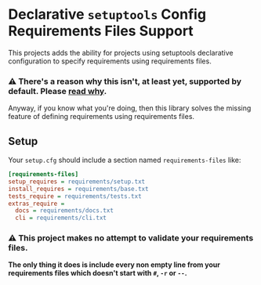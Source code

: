 # Declarative `setuptools` Config Requirements Files Support

This projects adds the ability for projects using setuptools declarative configuration
to specify requirements using requirements files.

### ⚠ **There's a reason why this isn't, at least yet, supported by default. Please [read why](https://github.com/pypa/setuptools/issues/1951).**

Anyway, if you know what you're doing, then this library solves the missing feature of defining requirements using requirements files.

## Setup
Your `setup.cfg` should include a section named `requirements-files` like:

```ini
[requirements-files]
setup_requires = requirements/setup.txt
install_requires = requirements/base.txt
tests_require = requirements/tests.txt
extras_require =
  docs = requirements/docs.txt
  cli = requirements/cli.txt
```

### ⚠ This project makes no attempt to validate your requirements files.
**The only thing it does is include every non empty line from your requirements files which doesn't start with `#`, `-r` or `--`.**

